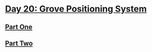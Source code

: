 # [Day 20: Grove Positioning System](https://adventofcode.com/2022/day/20)

## [Part One](https://adventofcode.com/2022/day/20#part1)

## [Part Two](https://adventofcode.com/2022/day/20#part2)

